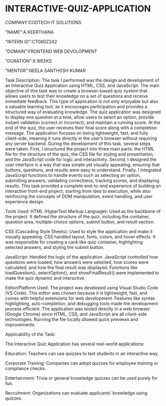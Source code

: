 # INTERACTIVE-QUIZ-APPLICATION

*COMPANY*:CODTECH IT SOLUTIONS

"NAME":A.KEERTHANA

"INTERN ID":CT08DZ242

"DOMAIN":FRONTEND WEB DEVOLOPMENT

"DURATION":8 WEEKS

"MENTOR":NEELA SANTHOSH KUMAR

Task Description:
The task I performed was the design and development of an Interactive Quiz Application using HTML, CSS, and JavaScript. The main objective of this task was to create a browser-based quiz system that allows users to test their knowledge on a set of questions and receive immediate feedback. This type of application is not only enjoyable but also a valuable learning tool, as it encourages participation and provides a structured way of evaluating knowledge. The quiz application was designed to display one question at a time, allow users to select an option, provide instant validation (correct or incorrect), and maintain a running score. At the end of the quiz, the user receives their final score along with a completion message. The application focuses on being lightweight, fast, and fully client-side, meaning it runs directly in the user’s browser without requiring any server backend. During the development of this task, several steps were taken. First, I structured the project into three main parts: the HTML file for the structure of the quiz, the CSS file for styling and presentation, and the JavaScript code for logic and interactivity. Second, I designed the user interface in a way that was simple yet visually appealing, ensuring that buttons, questions, and results were easy to understand. Finally, I integrated JavaScript functions to handle events such as selecting an option, submitting answers, validating correctness, tracking scores, and displaying results. This task provided a complete end-to-end experience of building an interactive front-end project, starting from idea to execution, while also reinforcing the concepts of DOM manipulation, event handling, and user experience design.

Tools Used:
HTML (HyperText Markup Language): Used as the backbone of the project. It defined the structure of the quiz, including the container, question area, multiple-choice options, submit button, and result section.

CSS (Cascading Style Sheets): Used to style the application and make it visually appealing. CSS handled layout, fonts, colors, and hover effects. It was responsible for creating a card-like quiz container, highlighting selected answers, and styling the submit button.

JavaScript: Handled the logic of the application. JavaScript controlled how questions were loaded, how answers were selected, how scores were calculated, and how the final result was displayed. Functions like loadQuestion(), selectOption(), and showFinalResult() were implemented to make the quiz dynamic and interactive.

Editor/Platform Used:
The project was developed using Visual Studio Code (VS Code). This editor was chosen because it is lightweight, fast, and comes with helpful extensions for web development. Features like syntax highlighting, auto-completion, and debugging tools made the development process efficient. The application was tested directly in a web browser (Google Chrome) since HTML, CSS, and JavaScript are all client-side technologies. Running the file locally allowed quick previews and improvements.

Applicability of the Task:

The Interactive Quiz Application has several real-world applications:

Education: Teachers can use quizzes to test students in an interactive way. 

Corporate Training: Companies can adopt quizzes for employee training or compliance checks.

Entertainment: Trivia or general knowledge quizzes can be used purely for fun.

Recruitment: Organizations can evaluate applicants’ knowledge using quizzes.
